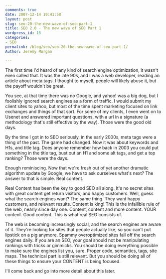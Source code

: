 ```yaml
---
comments: true
date: 2007-12-14 19:41:58
layout: post
slug: seo-20-the-new-wave-of-seo-part-1
title: SEO 2.0 - The new wave of SEO Part 1
wordpress_id: 15
categories:
- SEO
permalink: /blog/seo/seo-20-the-new-wave-of-seo-part-1/
Author: Jeremy Morgan

---
```


The first time I'd heard of any kind of search engine optimization, it wasn't even called that. It was the late 90s, and I was a web developer, reading an article about meta tags.  I thought to myself, people will likely abuse it, but the payoff wouldn't be great.

You see, at that time there was no Google, and yahoo! was a big dog, but I foolishly ignored search engines as a form of traffic. I would submit my client sites to yahoo, but most of the time spent marketing focused on link exchanges and things of that sort. For some of my clients, I even went on to Usenet and answered important questions, with a url in a signature (a methodology that's still effective by the way).  Those were the good old days.

By the time I got in to SEO seriously, in the early 2000s, meta tags were a thing of the past. The game had changed. Now it was about keywords and H1s, and title tag. Does anyone remember how back in 2003 you could put something in the title tag, bust out an H1 and some alt tags, and get a top ranking? Those were the days.

Enough reminiscing. Now that we're fresh out of yet another dramatic algorithm update by Google, we have to ask ourselves what's next? The answer to that is simple. Real content.

Real Content has been the key to good SEO all along. It's no secret sites with great content get return visitors, and happy customers. Well, guess what the search engines want?  The same thing. They want happy customers, and relevant results. Content is king! This is the infallible rule of the web, nearly since day one. Content, content and more content. YOUR content. Good content. This is what real SEO consists of.

The web is becoming increasingly social, and the search engines are aware of it. They're  looking for sites that people actually like, so you can't put lipstick on a pig anymore. Spammy overoptimized sites fall off the search engines daily. If you are an SEO, your goal should not be manipulating rankings with tricks or gimmicks. You should be doing everything possible to make sure the engines list you, sure. Proper code, semantics, tags, site maps. The technical part is still relevant. But you should be doing all of these things to ensure your CONTENT is being focused.

I'll come back and go into more detail about this later.
